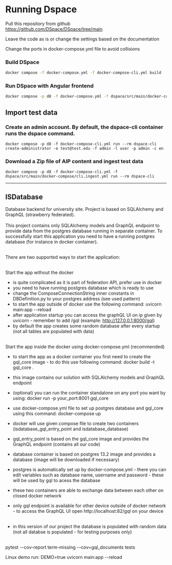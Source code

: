 # Running Dspace

Pull this repository from github <a>https://github.com/DSpace/DSpace/tree/main</a>

Leave the code as is or change the settings based on the documentation

Change the ports in docker-compose.yml file to avoid collisions

### Build DSpace
```bash
docker compose -f docker-compose.yml -f docker-compose-cli.yml build
```

### Run DSpace with Angular frontend
```bash
docker compose -p d8 -f docker-compose.yml -f dspace/src/main/docker-compose/docker-compose-angular.yml up -d
```

## Import test data
### Create an admin account.  By default, the dspace-cli container runs the dspace command.
```
docker compose -p d8 -f docker-compose-cli.yml run --rm dspace-cli create-administrator -e test@test.edu -f admin -l user -p admin -c en
```

### Download a Zip file of AIP content and ingest test data
```
docker compose -p d8 -f docker-compose-cli.yml -f dspace/src/main/docker-compose/cli.ingest.yml run --rm dspace-cli
```


---

## ISDatabase

Database backend for university site. Project is based on SQLAlchemy and GraphQL (strawberry federated).
<br/><br/>
This project contains only SQLAlchemy models and GraphQL endpoint to provide data from the postgres database running in separate container. To successfully start this application you need to have a running postgres database (for instance in docker container).
<br/><br/>

There are two supported ways to start the application:
<br/><br/>

Start the app without the docker

- is quite complicated as it is part of federation API, prefer use in docker
- you need to have running postgres database which is ready to use
- change the ComposeConnectionString inner constants in DBDefinition.py to your postgres address (see used pattern)
- to start the app outside of docker use the following command:
  uvicorn main:app --reload
- after application startup you can access the graphQL UI on ip given by uvicorn - remember to add /gql (example: http://127.0.0.1:8000/gql)
- by default the app creates some random database after every startup (not all tables are populated with data)
  <br/><br/>

Start the app inside the docker using docker-compose.yml (recommended)

- to start the app as a docker container you first need to create the gql_core image - to do this use following command:
  docker build -t gql_core .
- this image contains our solution with SQLAlchemy models and GraphQL endpoint
- (optional) you can run the container standalone on any port you want by using: docker run -p your_port:8001 gql_core
- use docker-compose.yml file to set up postgres database and gql_core using this command:
  docker-compose up
- docker will use given compose file to create two containers (isdatabase_gql_entry_point and isdatabase_database)
- gql_entry_point is based on the gql_core image and provides the GraphQL endpoint (contains all our code)
- database container is based on postgres 13.2 image and provides a database (image will be downloaded if necessary)
- postgres is automatically set up by docker-compose.yml - there you can edit variables such as database name, username and password - these will be used by gql to acess the database
- these two containers are able to exchange data between each other on closed docker network
- only gql endpoint is available for other device outside of docker network - to access the GraphQL UI open http://localhost:82/gql on your device
  <br/><br/>

- in this version of our project the database is populated with random data (not all databse is populated - for testing purposes only)
  <br/><br/>

pytest --cov-report term-missing --cov=gql_documents tests

Linux demo run:
DEMO=true uvicorn main:app --reload
